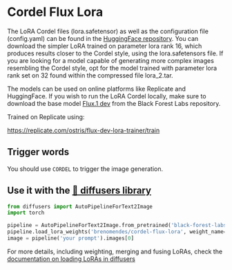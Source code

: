 # Cordel Flux Lora

The LoRA Cordel files (lora.safetensor) as well as the configuration file (config.yaml) can be found in the [HuggingFace repository](https://huggingface.co/brenomendes/cordel-flux-lora). You can download the simpler LoRA trained on parameter lora rank 16, which produces results closer to the Cordel style, using the lora.safetensors file. If you are looking for a model capable of generating more complex images resembling the Cordel style, opt for the model trained with parameter lora rank set on 32 found within the compressed file lora_2.tar.

The models can be used on online platforms like Replicate and HuggingFace. If you wish to run the LoRA Cordel locally, make sure to download the base model [Flux.1 dev](https://huggingface.co/black-forest-labs/FLUX.1-dev/tree/main) from the Black Forest Labs repository.

<!-- <Gallery /> -->

Trained on Replicate using:

https://replicate.com/ostris/flux-dev-lora-trainer/train

## Trigger words

You should use `CORDEL` to trigger the image generation.

## Use it with the [🧨 diffusers library](https://github.com/huggingface/diffusers)

```py
from diffusers import AutoPipelineForText2Image
import torch

pipeline = AutoPipelineForText2Image.from_pretrained('black-forest-labs/FLUX.1-dev', torch_dtype=torch.float16).to('cuda')
pipeline.load_lora_weights('brenomendes/cordel-flux-lora', weight_name='lora.safetensors')
image = pipeline('your prompt').images[0]
```

For more details, including weighting, merging and fusing LoRAs, check the [documentation on loading LoRAs in diffusers](https://huggingface.co/docs/diffusers/main/en/using-diffusers/loading_adapters)
